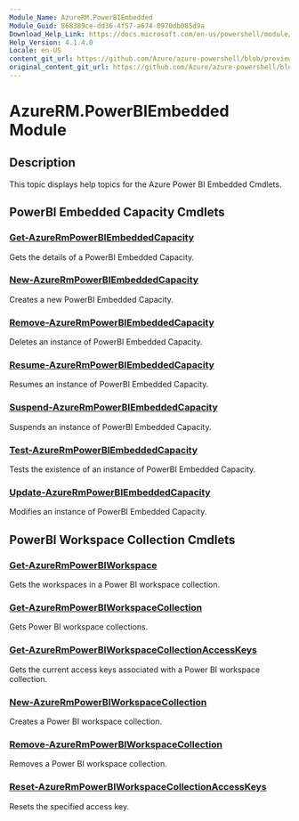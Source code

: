 ```yaml
---
Module_Name: AzureRM.PowerBIEmbedded
Module_Guid: 868389ce-dd36-4f57-a674-0970db085d9a
Download_Help_Link: https://docs.microsoft.com/en-us/powershell/module/azurerm.powerbiembedded
Help_Version: 4.1.4.0
Locale: en-US
content_git_url: https://github.com/Azure/azure-powershell/blob/preview/src/ResourceManager/PowerBIEmbedded/Commands.Management.PowerBIEmbedded/help/AzureRM.PowerBIEmbedded.md
original_content_git_url: https://github.com/Azure/azure-powershell/blob/preview/src/ResourceManager/PowerBIEmbedded/Commands.Management.PowerBIEmbedded/help/AzureRM.PowerBIEmbedded.md
---
```


# AzureRM.PowerBIEmbedded Module
## Description
This topic displays help topics for the Azure Power BI Embedded Cmdlets.

## PowerBI Embedded Capacity Cmdlets
### [Get-AzureRmPowerBIEmbeddedCapacity](Get-AzureRmPowerBIEmbeddedCapacity.md)
Gets the details of a PowerBI Embedded Capacity.

### [New-AzureRmPowerBIEmbeddedCapacity](New-AzureRmPowerBIEmbeddedCapacity.md)
Creates a new PowerBI Embedded Capacity.

### [Remove-AzureRmPowerBIEmbeddedCapacity](Remove-AzureRmPowerBIEmbeddedCapacity.md)
Deletes an instance of PowerBI Embedded Capacity.

### [Resume-AzureRmPowerBIEmbeddedCapacity](Resume-AzureRmPowerBIEmbeddedCapacity.md)
Resumes an instance of PowerBI Embedded Capacity.

### [Suspend-AzureRmPowerBIEmbeddedCapacity](Suspend-AzureRmPowerBIEmbeddedCapacity.md)
Suspends an instance of PowerBI Embedded Capacity.

### [Test-AzureRmPowerBIEmbeddedCapacity](Test-AzureRmPowerBIEmbeddedCapacity.md)
Tests the existence of an instance of PowerBI Embedded Capacity.

### [Update-AzureRmPowerBIEmbeddedCapacity](Update-AzureRmPowerBIEmbeddedCapacity.md)
Modifies an instance of PowerBI Embedded Capacity.


## PowerBI Workspace Collection Cmdlets
### [Get-AzureRmPowerBIWorkspace](Get-AzureRmPowerBIWorkspace.md)
Gets the workspaces in a Power BI workspace collection.

### [Get-AzureRmPowerBIWorkspaceCollection](Get-AzureRmPowerBIWorkspaceCollection.md)
Gets Power BI workspace collections.

### [Get-AzureRmPowerBIWorkspaceCollectionAccessKeys](Get-AzureRmPowerBIWorkspaceCollectionAccessKeys.md)
Gets the current access keys associated with a Power BI workspace collection.

### [New-AzureRmPowerBIWorkspaceCollection](New-AzureRmPowerBIWorkspaceCollection.md)
Creates a Power BI workspace collection.

### [Remove-AzureRmPowerBIWorkspaceCollection](Remove-AzureRmPowerBIWorkspaceCollection.md)
Removes a Power BI workspace collection.

### [Reset-AzureRmPowerBIWorkspaceCollectionAccessKeys](Reset-AzureRmPowerBIWorkspaceCollectionAccessKeys.md)
Resets the specified access key.

